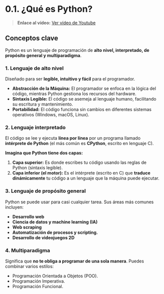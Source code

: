 # 0.1. ¿Qué es Python?
> **Enlace al vídeo:** [Ver vídeo de Youtube](https://youtu.be/bviYkfB7kmA)

## Conceptos clave
Python es un lenguaje de programación de **alto nivel, interpretado, de propósito general y multiparadigma**.

### 1. Lenguaje de alto nivel
Diseñado para ser **legible, intuitivo y fácil** para el programador.
* **Abstracción de la Máquina:** El programador se enfoca en la lógica del código, mientras Python gestiona los recursos del hardware.
* **Sintaxis Legible:** El código se asemeja al lenguaje humano, facilitando su escritura y mantenimiento.
* **Portabilidad:** El código funciona sin cambios en diferentes sistemas operativos (Windows, macOS, Linux).

### 2. Lenguaje interpretado
El código se lee y ejecuta **línea por línea** por un programa llamado **intérprete de Python** (el más común es **CPython**, escrito en lenguaje C).

**Imagina que Python tiene dos capas:**
1.  **Capa superior:** Es donde escribes tu código usando las reglas de Python (sintaxis legible).
2.  **Capa inferior (el motor):** Es el intérprete (escrito en C) que **traduce dinámicamente** tu código a un lenguaje que la máquina puede ejecutar.

### 3. Lenguaje de propósito general
Python se puede usar para casi cualquier tarea. Sus áreas más comunes incluyen:
* **Desarrollo web**
* **Ciencia de datos y machine learning (IA)**
* **Web scraping**
* **Automatización de procesos y scripting.**
* **Desarrollo de videojuegos 2D**

### 4. Multiparadigma
Significa que **no te obliga a programar de una sola manera**. Puedes combinar varios estilos:
* Programación Orientada a Objetos (POO).
* Programación Imperativa.
* Programación Funcional.
